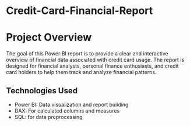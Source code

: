 # Credit-Card-Financial-Report
# Project Overview

The goal of this Power BI report is to provide a clear and interactive overview of financial data associated with credit card usage. The report is designed for financial analysts, personal finance enthusiasts, and credit card holders to help them track and analyze financial patterns.

## Technologies Used
- Power BI: Data visualization and report building
- DAX: For calculated columns and measures
- SQL: for data preprocessing
